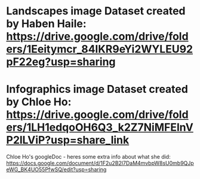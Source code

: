# Landscapes image Dataset created by Haben Haile: https://drive.google.com/drive/folders/1Eeitymcr_84lKR9eYi2WYLEU92pF22eg?usp=sharing

# Infographics image Dataset created by Chloe Ho: https://drive.google.com/drive/folders/1LH1edqoOH6Q3_k2Z7NiMFElnVP2lLViP?usp=share_link

Chloe Ho's googleDoc -  heres some extra info about what she did: https://docs.google.com/document/d/1F2u2B2l7DaM4mvbpW8sU0mb9QJpeWG_BK4UO55PfwSQ/edit?usp=sharing
